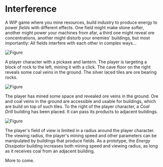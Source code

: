 # Interference

A WIP game where you mine resources, build industry to produce energy to power _fields_ with different effects. One field might make stone softer, another might power your machines from afar, a third one might reveal ore concentrations, another might disturb your enemies' buildings, but most importantly: All fields interfere with each other in complex ways... 


![Figure](https://github.com/el-micha/interference/art/showcase/interference1.png)

A player character with a pickaxe and lantern. The player is targeting a block of rock to the left, mining it with a click. The cave floor on the right reveals some coal veins in the ground. The silver laced tiles are ore bearing rocks.

![Figure](https://github.com/el-micha/interference/art/showcase/interference2.png)

The player has mined some space and revealed ore veins in the ground. Ore and coal veins in the ground are accessible and usable for buildings, which are build on top of such tiles. To the right of the player character, a _Coal Drill_ building has been placed. It can pass its products to adjacent buildings. 

![Figure](https://github.com/el-micha/interference/art/showcase/interference3.png)

The player's field of view is limited in a radius around the player character. The viewing radius, the player's mining speed and other parameters can be manipulated by buildings that produce fields. As a prototype, the _Energy Dissipator_ building increases both mining speed and viewing radius, as long as it receives coal from an adjacent building. 

More to come.





